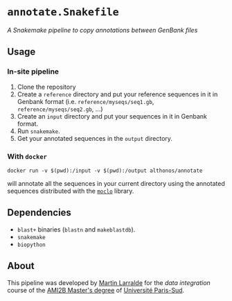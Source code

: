 # `annotate.Snakefile`

*A Snakemake pipeline to copy annotations between GenBank files*

## Usage

### In-site pipeline

1. Clone the repository
2. Create a `reference` directory and put your reference sequences in it in Genbank format (i.e. `reference/myseqs/seq1.gb`, `reference/myseqs/seq2.gb`, ...)
3. Create an `input` directory and put your sequences in it in Genbank format.
4. Run `snakemake`.
5. Get your annotated sequences in the `output` directory.

### With `docker`

```
docker run -v $(pwd):/input -v $(pwd):/output althonos/annotate
```
will annotate all the sequences in your current directory using the annotated sequences
distributed with the [`moclo`](https://github.com/althonos/moclo) library.


## Dependencies

* `blast+` binaries (`blastn` and `makeblastdb`).
* `snakemake`
* `biopython`


## About

This pipeline was developed by [Martin Larralde](https://github.com/althonos) for the
*data integration* course of the [AMI2B Master's degree](http://www.bibs.u-psud.fr/m2_ami2b.php)
of [Université Paris-Sud](https://www.u-psud.fr).
